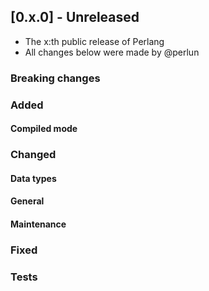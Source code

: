 ## [0.x.0] - Unreleased
- The x:th public release of Perlang
- All changes below were made by @perlun

### Breaking changes

### Added
#### Compiled mode

### Changed
#### Data types

#### General

#### Maintenance

### Fixed

### Tests

<!-- Kept as an example; remove this comment the first time you reference a merge request -->
[yyy]: https://gitlab.perlang.org/perlang/perlang/merge_requests/yyy
